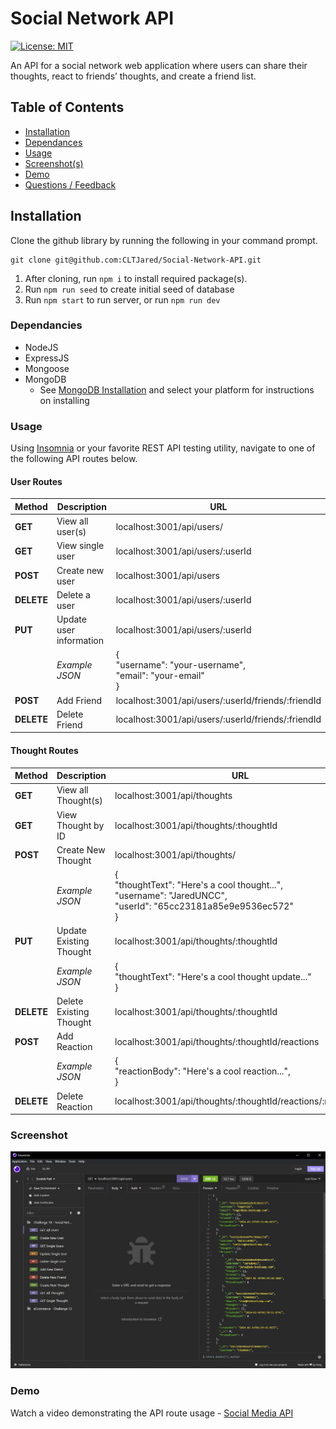 # Social Network API
 [![License: MIT](https://img.shields.io/badge/License-MIT-yellow.svg)](https://opensource.org/licenses/MIT)

An API for a social network web application where users can share their thoughts, react to friends’ thoughts, and create a friend list.

## Table of Contents
* [Installation](#Installation)
* [Dependances](#dependancies)
* [Usage](#Usage)
* [Screenshot(s)](#screenshot)
* [Demo](#demo)
* [Questions / Feedback](#questions--feedback)

## Installation
Clone the github library by running the following in your command prompt.
```
git clone git@github.com:CLTJared/Social-Network-API.git
```

1. After cloning, run `npm i` to install required package(s).
2. Run `npm run seed` to create initial seed of database
3. Run `npm start` to run server, or run `npm run dev`

### Dependancies
* NodeJS
* ExpressJS
* Mongoose
* MongoDB
    * See [MongoDB Installation](https://www.mongodb.com/docs/manual/installation/) and select your platform for instructions on installing

### Usage
Using [Insomnia](https://insomnia.rest/) or your favorite REST API testing utility, navigate to one of the following API routes below.

####  User Routes
| Method | Description | URL |
| --- | ----------- | --------|
| **GET** | View all user(s) | localhost:3001/api/users/ |
| **GET** | View single user | localhost:3001/api/users/:userId |
| **POST** | Create new user | localhost:3001/api/users |
| **DELETE** | Delete a user | localhost:3001/api/users/:userId |
| **PUT** | Update user information | localhost:3001/api/users/:userId |
| | *Example JSON* | {<br /> "username": "your-username",<br /> "email": "your-email" <br />} |
| **POST** | Add Friend | localhost:3001/api/users/:userId/friends/:friendId |
| **DELETE** | Delete Friend | localhost:3001/api/users/:userId/friends/:friendId |

#### Thought Routes

| Method | Description | URL |
| --- | ----------- | --------|
| **GET** | View all Thought(s) | localhost:3001/api/thoughts |
| **GET** | View Thought by ID | localhost:3001/api/thoughts/:thoughtId |
| **POST** | Create New Thought | localhost:3001/api/thoughts/ |
| | *Example JSON* | {<br /> "thoughtText": "Here's a cool thought...",<br /> "username": "JaredUNCC",<br /> "userId": "65cc23181a85e9e9536ec572" <br />} |
| **PUT** | Update Existing Thought | localhost:3001/api/thoughts/:thoughtId |
| | *Example JSON* | {<br /> "thoughtText": "Here's a cool thought update..." <br />} |
| **DELETE** | Delete Existing Thought | localhost:3001/api/thoughts/:thoughtId |
| **POST** | Add Reaction | localhost:3001/api/thoughts/:thoughtId/reactions |
| | *Example JSON* | {<br /> "reactionBody": "Here's a cool reaction...",  <br />} |
| **DELETE** | Delete Reaction | localhost:3001/api/thoughts/:thoughtId/reactions/:reactionId |


### Screenshot
![Insomnia](./insomnia-get-users.jpg)

### Demo
Watch a video demonstrating the API route usage - [Social Media API](https://app.screencastify.com/v3/watch/3j5k7sGPTcb8Bo5kotF0)